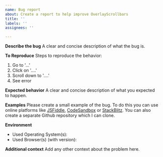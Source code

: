 ```yaml
---
name: Bug report
about: Create a report to help improve OverlayScrollbars
title: ''
labels: ''
assignees: ''

---
```


**Describe the bug**
A clear and concise description of what the bug is.

**To Reproduce**
Steps to reproduce the behavior:
1. Go to '...'
2. Click on '....'
3. Scroll down to '....'
4. See error

**Expected behavior**
A clear and concise description of what you expected to happen.

**Examples**
Please create a small example of the bug. 
To do this you can use online platforms like [JSFiddle](https://jsfiddle.net/), [CodeSandbox](https://codesandbox.io/) or [StackBlitz](https://stackblitz.com/). You can also create a separate Github repository which I can clone.

**Environment**
 - Used Operating System(s):
 - Used Browser(s) (with version):

**Additional context**
Add any other context about the problem here.
